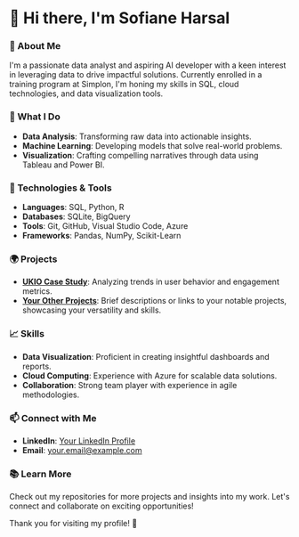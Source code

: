 # 👋 Hi there, I'm Sofiane Harsal

### 🌱 About Me
I'm a passionate data analyst and aspiring AI developer with a keen interest in leveraging data to drive impactful solutions. Currently enrolled in a training program at Simplon, I'm honing my skills in SQL, cloud technologies, and data visualization tools. 

### 🚀 What I Do
- **Data Analysis**: Transforming raw data into actionable insights.
- **Machine Learning**: Developing models that solve real-world problems.
- **Visualization**: Crafting compelling narratives through data using Tableau and Power BI.

### 🔧 Technologies & Tools
- **Languages**: SQL, Python, R
- **Databases**: SQLite, BigQuery
- **Tools**: Git, GitHub, Visual Studio Code, Azure
- **Frameworks**: Pandas, NumPy, Scikit-Learn

### 🌍 Projects
- **[UKIO Case Study](link-to-your-kaggle-project)**: Analyzing trends in user behavior and engagement metrics.
- **[Your Other Projects](#)**: Brief descriptions or links to your notable projects, showcasing your versatility and skills.

### 📈 Skills
- **Data Visualization**: Proficient in creating insightful dashboards and reports.
- **Cloud Computing**: Experience with Azure for scalable data solutions.
- **Collaboration**: Strong team player with experience in agile methodologies.

### 📫 Connect with Me
- **LinkedIn**: [Your LinkedIn Profile](link-to-your-linkedin)
- **Email**: [your.email@example.com](mailto:your.email@example.com)

### 📚 Learn More
Check out my repositories for more projects and insights into my work. Let's connect and collaborate on exciting opportunities!

Thank you for visiting my profile! 🙌
